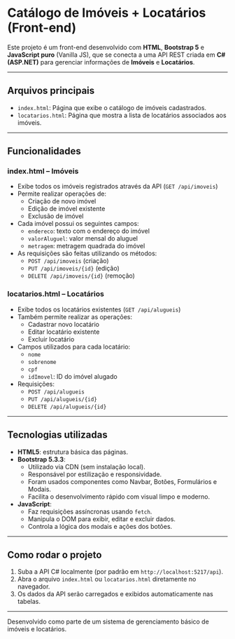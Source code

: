 # Catálogo de Imóveis + Locatários (Front-end)

Este projeto é um front-end desenvolvido com **HTML**, **Bootstrap 5** e **JavaScript puro** (Vanilla JS), que se conecta a uma API REST criada em **C# (ASP.NET)** para gerenciar informações de **Imóveis** e **Locatários**.

---

## Arquivos principais

- `index.html`: Página que exibe o catálogo de imóveis cadastrados.
- `locatarios.html`: Página que mostra a lista de locatários associados aos imóveis.

---

## Funcionalidades

### index.html – Imóveis

- Exibe todos os imóveis registrados através da API (`GET /api/imoveis`)
- Permite realizar operações de:
  - Criação de novo imóvel
  - Edição de imóvel existente
  - Exclusão de imóvel
- Cada imóvel possui os seguintes campos:
  - `endereco`: texto com o endereço do imóvel
  - `valorAluguel`: valor mensal do aluguel
  - `metragem`: metragem quadrada do imóvel
- As requisições são feitas utilizando os métodos:
  - `POST /api/imoveis` (criação)
  - `PUT /api/imoveis/{id}` (edição)
  - `DELETE /api/imoveis/{id}` (remoção)

### locatarios.html – Locatários

- Exibe todos os locatários existentes (`GET /api/alugueis`)
- Também permite realizar as operações:
  - Cadastrar novo locatário
  - Editar locatário existente
  - Excluir locatário
- Campos utilizados para cada locatário:
  - `nome`
  - `sobrenome`
  - `cpf`
  - `idImovel`: ID do imóvel alugado
- Requisições:
  - `POST /api/alugueis`
  - `PUT /api/alugueis/{id}`
  - `DELETE /api/alugueis/{id}`

---

## Tecnologias utilizadas

- **HTML5**: estrutura básica das páginas.
- **Bootstrap 5.3.3**:
  - Utilizado via CDN (sem instalação local).
  - Responsável por estilização e responsividade.
  - Foram usados componentes como Navbar, Botões, Formulários e Modais.
  - Facilita o desenvolvimento rápido com visual limpo e moderno.
- **JavaScript**:
  - Faz requisições assíncronas usando `fetch`.
  - Manipula o DOM para exibir, editar e excluir dados.
  - Controla a lógica dos modais e ações dos botões.

---

## Como rodar o projeto

1. Suba a API C# localmente (por padrão em `http://localhost:5217/api`).
2. Abra o arquivo `index.html` ou `locatarios.html` diretamente no navegador.
3. Os dados da API serão carregados e exibidos automaticamente nas tabelas.

---
Desenvolvido como parte de um sistema de gerenciamento básico de imóveis e locatários.
